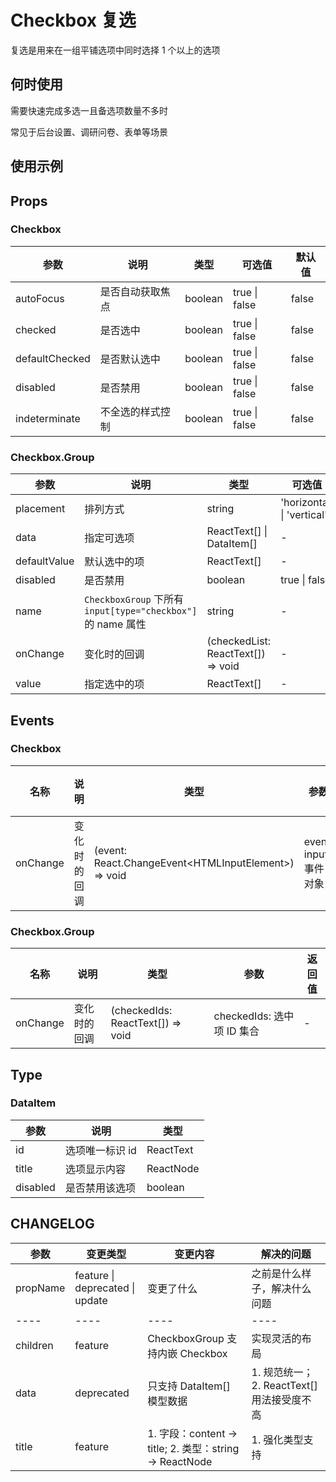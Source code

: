 # Checkbox 复选

复选是用来在一组平铺选项中同时选择 1 个以上的选项

## 何时使用

需要快速完成多选一且备选项数量不多时

常见于后台设置、调研问卷、表单等场景

## 使用示例

<!-- Inject Stories -->

## Props

### Checkbox

| 参数           | 说明             | 类型    | 可选值        | 默认值 |
| -------------- | ---------------- | ------- | ------------- | ------ |
| autoFocus      | 是否自动获取焦点 | boolean | true \| false | false  |
| checked        | 是否选中         | boolean | true \| false | false  |
| defaultChecked | 是否默认选中     | boolean | true \| false | false  |
| disabled       | 是否禁用         | boolean | true \| false | false  |
| indeterminate  | 不全选的样式控制 | boolean | true \| false | false  |

### Checkbox.Group

| 参数         | 说明                                                         | 类型                               | 可选值                     | 默认值       |
| ------------ | ------------------------------------------------------------ | ---------------------------------- | -------------------------- | ------------ |
| placement    | 排列方式                                                     | string                             | 'horizontal' \| 'vertical' | 'horizontal' |
| data         | 指定可选项                                                   | ReactText[] \| DataItem[]          | -                          | []           |
| defaultValue | 默认选中的项                                                 | ReactText[]                        | -                          | []           |
| disabled     | 是否禁用                                                     | boolean                            | true \| false              | false        |
| name         | `CheckboxGroup` 下所有 `input[type="checkbox"]` 的 name 属性 | string                             | -                          | -            |
| onChange     | 变化时的回调                                                 | (checkedList: ReactText[]) => void | -                          | -            |
| value        | 指定选中的项                                                 | ReactText[]                        | -                          | -            |

## Events

### Checkbox

| 名称     | 说明         | 类型                                                   | 参数                  | 返回值 |
| -------- | ------------ | ------------------------------------------------------ | --------------------- | ------ |
| onChange | 变化时的回调 | (event: React.ChangeEvent\<HTMLInputElement\>) => void | event: input 事件对象 | -      |

### Checkbox.Group

| 名称     | 说明         | 类型                              | 参数                       | 返回值 |
| -------- | ------------ | --------------------------------- | -------------------------- | ------ |
| onChange | 变化时的回调 | (checkedIds: ReactText[]) => void | checkedIds: 选中项 ID 集合 | -      |

## Type

### DataItem

| 参数     | 说明            | 类型      |
| -------- | --------------- | --------- |
| id       | 选项唯一标识 id | ReactText |
| title    | 选项显示内容    | ReactNode |
| disabled | 是否禁用该选项  | boolean   |

## CHANGELOG

| 参数     | 变更类型                        | 变更内容                                                | 解决的问题                                 |
| -------- | ------------------------------- | ------------------------------------------------------- | ------------------------------------------ |
| propName | feature \| deprecated \| update | 变更了什么                                              | 之前是什么样子，解决什么问题               |
| ----     | ----                            | ----                                                    | ----                                       |
| children | feature                         | CheckboxGroup 支持内嵌 Checkbox                         | 实现灵活的布局                             |
| data     | deprecated                      | 只支持 DataItem[] 模型数据                              | 1. 规范统一；2. ReactText[] 用法接受度不高 |
| title    | feature                         | 1. 字段：content -> title; 2. 类型：string -> ReactNode | 1. 强化类型支持                            |
